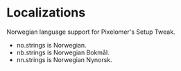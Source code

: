 # Localizations

Norwegian language support for Pixelomer's Setup Tweak.
- no.strings is Norwegian.
- nb.strings is Norwegian Bokmål.
- nn.strings is Norwegian Nynorsk.
